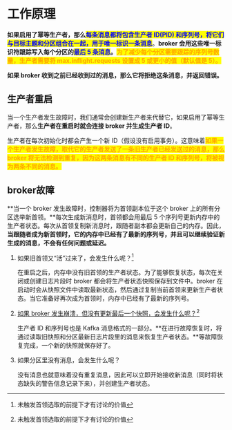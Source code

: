 # 工作原理

**如果启用了幂等生产者，那么**<mark style="color:blue;">**每条消息都将包含生产者 ID(PID) 和序列号，将它们与目标主题和分区组合在一起，用于唯一标识一条消息**</mark>。**broker 会用这些唯一标识符跟踪写入每个分区的**<mark style="color:blue;">**最后 5 条消息**</mark>**。**<mark style="color:orange;">**为了减少每个分区需要跟踪的序列号数量，生产者需要将 max.inflight.requests 设置成 5 或更小的值（默认值是 5）。**</mark>

**如果 broker 收到之前已经收到过的消息，那么它将拒绝这条消息，并返回错误。**

## **生产者重启**

当一个生产者发生故障时，我们通常会创建新生产者来代替它，如果启用了幂等生产者，那么**生产者在重启时就会连接 broker 并生成生产者 ID**。

生产者在每次初始化时都会产生一个新 ID（假设没有启用事务）。这意味着<mark style="color:orange;">**如果一个生产者发生故障，取代它的生产者发送了一条旧生产者已经发送过的消息，那么 broker 将无法检测到重复，因为这两条消息有不同的生产者 ID 和序列号，将被视为两条不同的消息。**</mark>

## **broker故障**

**当一个 broker 发生故障时，控制器将为首领副本位于这个 broker 上的所有分区选举新首领。**每次生成新消息时，首领都会用最后 5 个序列号更新内存中的生产者状态。每次从首领复制新消息时，跟随者副本都会更新自己的内存。因此，**当跟随者成为新首领时，它的内存中已经有了最新的序列号，并且可以继续验证新生成的消息，不会有任何问题或延迟。**

1.  如果旧首领又“活”过来了，会发生什么呢？[^1]

    在重启之后，内存中没有旧首领的生产者状态。为了能够恢复状态，每次在关闭或创建日志片段时  broker 都会将生产者状态快照保存到文件中。broker 在启动时会从快照文件中读取最新状态，然后通过复制当前首领来更新生产者状态。当它准备好再次成为首领时，内存中已经有了最新的序列号。
2.  [如果 broker 发生崩溃，但没有更新最后一个快照，会发生什么呢？](#user-content-fn-2)[^2]

    生产者 ID 和序列号也是 Kafka 消息格式的一部分。**在进行故障恢复时，将通过读取旧快照和分区最新日志片段里的消息来恢复生产者状态。**等故障恢复完成，一个新的快照就保存好了。
3.  如果分区里没有消息，会发生什么呢？

    没有消息也就意味着没有重复消息，因此可以立即开始接收新消息（同时将状态缺失的警告信息记录下来），并创建生产者状态。

[^1]: 未触发首领选取的前提下才有讨论的价值

[^2]: 未触发首领选取的前提下才有讨论的价值
